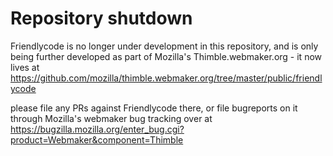 Repository shutdown
===================

Friendlycode is no longer under development in this repository, and is only being further developed as part of Mozilla's Thimble.webmaker.org - it now lives at https://github.com/mozilla/thimble.webmaker.org/tree/master/public/friendlycode

please file any PRs against Friendlycode there, or file bugreports on it through Mozilla's webmaker bug tracking over at https://bugzilla.mozilla.org/enter_bug.cgi?product=Webmaker&component=Thimble
